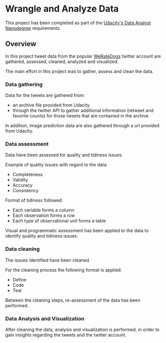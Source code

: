# Wrangle and Analyze Data
This project has been completed as part of the [Udacity's Data Analyst Nanodegree](https://www.udacity.com/course/data-analyst-nanodegree--nd002) requirements.

## Overview
In this project tweet data from the popular [WeRateDogs](https://twitter.com/dog_rates) twitter account are gathered, assessed, cleaned, analyzed and visualized.

The main effort in this project was to gather, assess and clean the data.

### Data gathering
Data for the tweets are gathered from:
- an archive file provided from Udacity
- through the twitter API to gather additional information (retweet and favorite counts) for those tweets that are contained in the archive

In addition, image prediction data are also gathered through a url provided from Udacity.

### Data assessment
Data have been assessed for quality and tidiness issues.

Example of quality issues with regard to the data:
- Completeness
- Validity
- Accuracy
- Consistency

Format of tidiness followed:
- Each variable forms a column
- Each observation forms a row
- Each type of observational unit forms a table

Visual and programmatic assessment has been applied to the data to identify quality and tidiness issues.

### Data cleaning
The issues identified have been cleaned.

For the cleaning process the following format is applied:
- Define
- Code
- Test

Between the cleaning steps, re-assessment of the data has been performed.

### Data Analysis and Visualization
After cleaning the data, analysis and visualization is performed, in order to gain insights regarding the tweets and the twitter account.



